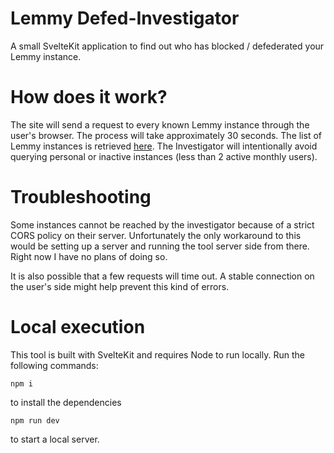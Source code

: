 # Lemmy Defed-Investigator
A small SvelteKit application to find out who has blocked / defederated your Lemmy instance.

# How does it work?
The site will send a request to every known Lemmy instance through the user's browser. The process will take approximately 30 seconds. The list of Lemmy instances is retrieved [here](https://github.com/maltfield/awesome-lemmy-instances). The Investigator will intentionally avoid querying personal or inactive instances (less than 2 active monthly users).

# Troubleshooting
Some instances cannot be reached by the investigator because of a strict CORS policy on their server. Unfortunately the only workaround to this would be setting up a server and running the tool server side from there. Right now I have no plans of doing so.

It is also possible that a few requests will time out. A stable connection on the user's side might help prevent this kind of errors.

# Local execution
This tool is built with SvelteKit and requires Node to run locally. Run the following commands:

`npm i`

to install the dependencies

`npm run dev`

to start a local server.